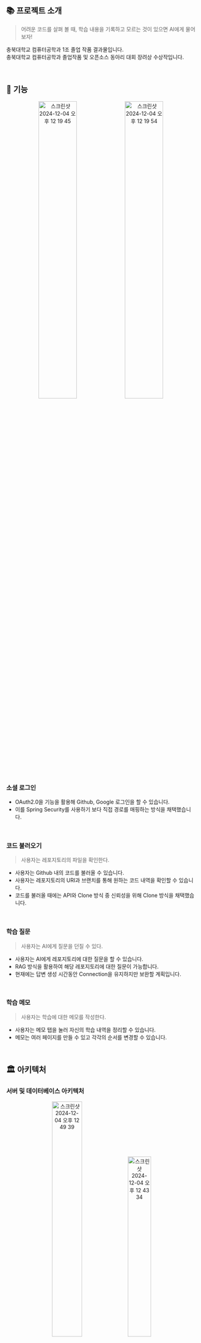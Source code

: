 ## 📚 프로젝트 소개
> 어려운 코드를 살펴 볼 때, 학습 내용을 기록하고 모르는 것이 있으면 AI에게 물어보자!

충북대학교 컴퓨터공학과 1조 졸업 작품 결과물입니다.<br/>
충북대학교 컴퓨터공학과 졸업작품 및 오픈소스 동아리 대회 장려상 수상작입니다.

<br>

## 🔖 기능

<p align="center"> 
  <img width="45%" alt="스크린샷 2024-12-04 오후 12 19 45" src="https://github.com/user-attachments/assets/9f0cbc06-8a11-44ba-b1fa-ae266e86243a">
  <img width="45%" alt="스크린샷 2024-12-04 오후 12 19 54" src="https://github.com/user-attachments/assets/bfe9e6f0-3cb5-40d5-a69a-828da798a9c3">
</p>

<br>

### 소셜 로그인
- OAuth2.0을 기능을 활용해 Github, Google 로그인을 할 수 있습니다.
- 이를 Spring Security를 사용하기 보다 직접 경로를 매핑하는 방식을 채택했습니다.

<br>

### 코드 불러오기
> 사용자는 레포지토리의 파일을 확인한다.
- 사용자는 Github 내의 코드를 불러올 수 있습니다.
- 사용자는 레포지토리의 URI과 브랜치를 통해 원하는 코드 내역을 확인할 수 있습니다. 
- 코드를 불러올 때에는 API와 Clone 방식 중 신뢰성을 위해 Clone 방식을 채택했습니다.

<br>

### 학습 질문
> 사용자는 AI에게 질문을 던질 수 있다.
- 사용자는 AI에게 레포지토리에 대한 질문을 할 수 있습니다.
- RAG 방식을 활용하여 해당 레포지토리에 대한 질문이 가능합니다.
- 현재에는 답변 생성 시간동안 Connection을 유지하지만 보완할 계획입니다. 

<br>

### 학습 메모
> 사용자는 학습에 대한 메모를 작성한다.
- 사용자는 메모 탭을 눌러 자신의 학습 내역을 정리할 수 있습니다.
- 메모는 여러 페이지를 만들 수 있고 각각의 순서를 변경할 수 있습니다.

<br>

## 🏛️ 아키텍처

### 서버 및 데이터베이스 아키텍처
<p align="center">
  <img width="40%" alt="스크린샷 2024-12-04 오후 12 49 39" src="https://github.com/user-attachments/assets/4c340fbb-77d5-4f57-bc6c-8526dc4c07a0">
  <img width="35%" alt="스크린샷 2024-12-04 오후 12 43 34" src="https://github.com/user-attachments/assets/ea4b759c-7fdb-4c5c-b182-26af79b02270">
</p>

<br>

### 기술 스택
**Language** | Java 17

**Framework** | Spring Boot 3.2.4, Spring Data JPA

**Database** | MySQL, H2

**Build Tool** | Gradle 8.8

**Deploy** | Docker, Docker Compose

**API** | Github, OpenAI GPT-4

<br><br>

## 🤔 기술적 고민

### 🤨 OAuth2.0 로그인

- 

<details>
<summary>자세히보기</summary>

**문제 상황**

**해결 방안**

</details>
<br>

### 🔗 AI 답변이 오기까지 기다리기

- 

<details>
<summary>자세히보기</summary>

**문제 상황**

**해결 방안**

</details>

<br>
